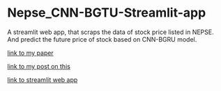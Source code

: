 # Nepse_CNN-BGTU-Streamlit-app
A streamlit web app, that scraps the data of stock price listed in NEPSE. And predict the future price of stock based on CNN-BGRU model.

[link to my paper](http://conference.ioe.edu.np/ioegc11/papers/ioegc-11-004-11005.pdf)



[link to my post on this](https://janak-lal.com.np/stock-price-prediction-with-cnn-bgru-model/)

[link to streamlit web app](https://gunjanak-nepse-cnn-bgru-streamlit-app-main-hadlxu.streamlit.app/)

